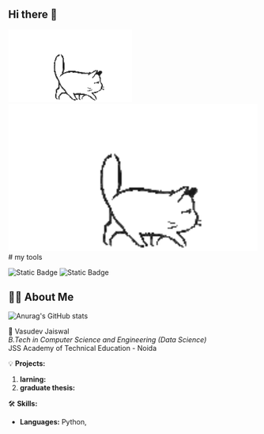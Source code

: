 ## Hi there 👋

<img src="https://github.com/Crazy1god/Crazy1god/blob/main/tired-cat.gif" alt="The Unlimited" width="250">
<img src="https://github.com/Crazy1god/Crazy1god/blob/main/tired-cat.gif" alt="The Unlimited" width="600">
# my tools

![Static Badge](https://img.shields.io/badge/py-python-blue?style=plastic&logo=python)
![Static Badge](https://img.shields.io/badge/-jupyter-black?style=plastic&logo=jupyter)


## 🙋‍♂️ About Me


![Anurag's GitHub stats](https://github-readme-stats.vercel.app/api?username=DenisShmidov&show_icons=true&theme=radical)


🚀 Vasudev Jaiswal  
*B.Tech in Computer Science and Engineering (Data Science)*  
JSS Academy of Technical Education - Noida  

💡 **Projects:**
1. **larning:** 
2. **graduate thesis:** 


🛠️ **Skills:**
- **Languages:** Python,
